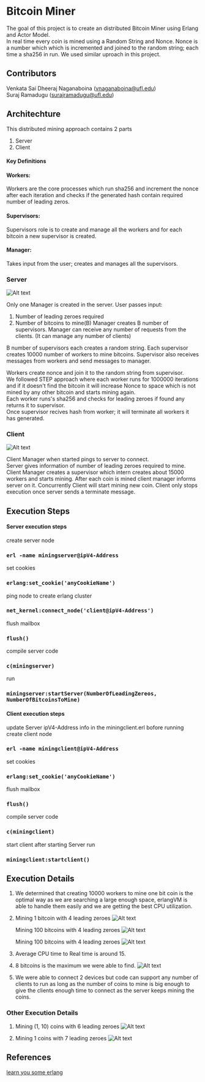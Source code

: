 
# Bitcoin Miner

The goal of this project is to create an distributed Bitcoin Miner using
Erlang and Actor Model.  
In real time every coin is mined using a Random String and Nonce. Nonce is a number which which is incremented and joined to the random string; each time a sha256 in run. We used similar uproach in this project.

## Contributors
Venkata Sai Dheeraj Naganaboina (vnaganaboina@ufl.edu)      
Suraj Ramadugu (surajramadugu@ufl.edu)

## Architechture

This distributed mining approach contains 2 parts
1. Server
2. Client

#### Key Definitions
#### Workers:
Workers are the core processes which run sha256 and increment the nonce after each iteration and checks if the generated hash contain required number of leading zeros.
#### Supervisors:
Supervisors role is to create and manage all the workers and for each bitcoin a new supervisor is created.
#### Manager:
Takes input from the user; creates and manages all the supervisors.

### Server
![Alt text](./images/serverArchitechture.jpg)

Only one Manager is created in the server.
User passes input:
1. Number of leading zeroes required 
2. Number of bitcoins to mine(B)
Manager creates B number of supervisors.
Manager can receive any number of requests from the clients. (It can manage any number of clients)

B number of supervisors each creates a random string.
Each supervisor creates 10000 number of workers to mine bitcoins.
Supervisor also receives messages from workers and send messages to manager.

Workers create nonce and join it to the random string from supervisor.  
We followed STEP approach where each worker runs for 1000000 iterations and if it doesn't find the bitcoin it will increase Nonce to space which is not mined by any other bitcoin and starts mining again.     
Each worker runs's sha256 and checks for leading zeroes if found any returns it to supervisor.  
Once supervisor recives hash from worker; it will terminate all workers it has generated.   

### Client

![Alt text](./images/clientArchitechture.jpg)

Client Manager when started pings to server to connect.     
Server gives information of number of leading zeroes required to mine.      
Client Manager creates a supervisor which intern creates about 15000 workers and starts mining.
After each coin is mined client manager informs server on it.
Concurrently Client will start mining new coin.
Client only stops execution once server sends a terminate message.

## Execution Steps

#### Server execution steps
create server node
### `erl -name miningserver@ipV4-Address`

set cookies
### `erlang:set_cookie('anyCookieName')`

ping node to create erlang cluster
###  `net_kernel:connect_node('client@ipV4-Address')`

flush mailbox
###  `flush()`

compile server code
###  `c(miningserver)`

run
###  `miningserver:startServer(NumberOfLeadingZereos, NumberOfBitcoinsToMine)`

#### Client execution steps
update Server ipV4-Address info in the miningclient.erl bofore running
create client node
### `erl -name miningclient@ipV4-Address`

set cookies
### `erlang:set_cookie('anyCookieName')`

flush mailbox
###  `flush()`

compile server code
###  `c(miningclient)`

start client after starting Server
run
###  `miningclient:startclient()`


## Execution Details

1. We determined that creating 10000 workers to mine one bit coin is the optimal way as we are searching a large enough space, erlangVM is able to handle them easily and we are getting the best CPU utilization.

2. Mining 1 bitcoin with 4 leading zeroes
    ![Alt text](./images/4_1.jpeg)

   Mining 100 bitcoins with 4 leading zeroes
    ![Alt text](./images/4_100.jpeg)

   Mining 100 bitcoins with 4 leading zeroes
    ![Alt text](./images/4_100_1.jpeg)

3. Average CPU time to Real time is around 15.

4. 8 bitcoins is  the maximum we were able to find.
   ![Alt text](./images/8_1.jpeg)

5. We were able to connect 2 devices but code can support any number of clients to run as long as the number of coins to mine is big enough to give the clients enough time to connect as the server keeps mining the coins.

### Other Execution Details

1. Mining (1, 10) coins with 6 leading zeroes
   ![Alt text](./images/6_1_and_10.jpeg)

2. Mining 1 coins with 7 leading zeroes 
   ![Alt text](./images/7_1.jpeg)

## References
<a href="https://learnyousomeerlang.com/content" target="_blank">learn you some erlang</a>

